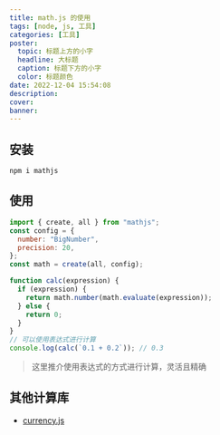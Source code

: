 ```yaml
---
title: math.js 的使用
tags: [node, js, 工具]
categories: [工具]
poster:
  topic: 标题上方的小字
  headline: 大标题
  caption: 标题下方的小字
  color: 标题颜色
date: 2022-12-04 15:54:08
description:
cover:
banner:
---
```


## 安装

```shell
npm i mathjs
```

## 使用

```js
import { create, all } from "mathjs";
const config = {
  number: "BigNumber",
  precision: 20,
};
const math = create(all, config);

function calc(expression) {
  if (expression) {
    return math.number(math.evaluate(expression));
  } else {
    return 0;
  }
}
// 可以使用表达式进行计算
console.log(calc(`0.1 + 0.2`)); // 0.3
```

> 这里推介使用表达式的方式进行计算，灵活且精确

## 其他计算库

- [currency.js](https://currency.js.org/)
